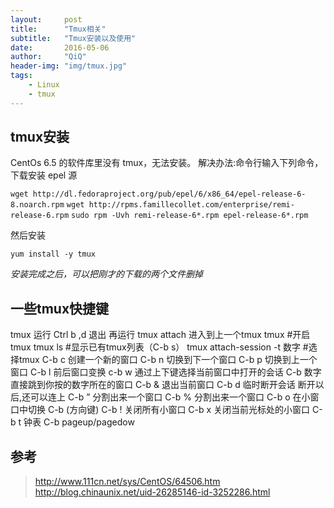 ```yaml
---
layout:     post
title:      "Tmux相关"
subtitle:   "Tmux安装以及使用"
date:       2016-05-06
author:     "QiQ"
header-img: "img/tmux.jpg"
tags:
    - Linux
    - tmux
---
```


## tmux安装

CentOs 6.5 的软件库里没有 tmux，无法安装。
解决办法:命令行输入下列命令，下载安装 epel 源

`wget http://dl.fedoraproject.org/pub/epel/6/x86_64/epel-release-6-8.noarch.rpm`
`wget http://rpms.famillecollet.com/enterprise/remi-release-6.rpm`
`sudo rpm -Uvh remi-release-6*.rpm epel-release-6*.rpm`

然后安装

`yum install -y tmux`

*安装完成之后，可以把刚才的下载的两个文件删掉*

## 一些tmux快捷键

tmux 运行 Ctrl b ,d 退出 再运行 tmux attach 进入到上一个tmux
tmux #开启tmux
tmux ls #显示已有tmux列表（C-b s）
tmux attach-session -t 数字 #选择tmux
C-b c 创建一个新的窗口
C-b n 切换到下一个窗口
C-b p 切换到上一个窗口
C-b l 前后窗口变换
c-b w 通过上下键选择当前窗口中打开的会话
C-b 数字 直接跳到你按的数字所在的窗口
C-b & 退出当前窗口
C-b d 临时断开会话 断开以后,还可以连上
C-b ” 分割出来一个窗口
C-b % 分割出来一个窗口
C-b o 在小窗口中切换
C-b (方向键)
C-b ! 关闭所有小窗口
C-b x 关闭当前光标处的小窗口
C-b t 钟表
C-b pageup/pagedow

## 参考

> http://www.111cn.net/sys/CentOS/64506.htm
> http://blog.chinaunix.net/uid-26285146-id-3252286.html